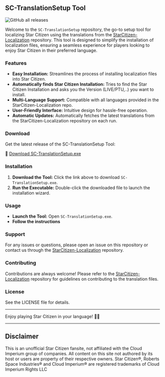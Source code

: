 ## SC-TranslationSetup Tool
![GitHub all releases](https://img.shields.io/github/downloads/ROBdk97/SC-TranslationSetup/total)

Welcome to the `SC-TranslationSetup` repository, the go-to setup tool for localizing Star Citizen using the translations from the [StarCitizen-Localization](https://github.com/Dymerz/StarCitizen-Localization) repository. This tool is designed to simplify the installation of localization files, ensuring a seamless experience for players looking to enjoy Star Citizen in their preferred language.

### Features

- **Easy Installation:** Streamlines the process of installing localization files into Star Citizen.
- **Automatically finds Star Citizen Installation:** Tries to find the Star Citizen Installation and asks you the Version (LIVE/PTU,..) you want to install.
- **Multi-Language Support:** Compatible with all languages provided in the StarCitizen-Localization repo.
- **User-Friendly Interface:** Intuitive design for hassle-free operation.
- **Automatic Updates:** Automatically fetches the latest translations from the StarCitizen-Localization repository on each run.

### Download

Get the latest release of the SC-TranslationSetup Tool:

🔗 [Download SC-TranslationSetup.exe](https://github.com/ROBdk97/SC-TranslationSetup/releases/latest/download/SC-TranslationSetup.exe)

### Installation

1. **Download the Tool:** Click the link above to download `SC-TranslationSetup.exe`.
2. **Run the Executable:** Double-click the downloaded file to launch the installation wizard.

### Usage

- **Launch the Tool:** Open `SC-TranslationSetup.exe`.
- **Follow the instructions**

### Support

For any issues or questions, please open an issue on this repository or contact us through the [StarCitizen-Localization](https://github.com/Dymerz/StarCitizen-Localization) repository.

### Contributing

Contributions are always welcome! Please refer to the [StarCitizen-Localization](https://github.com/Dymerz/StarCitizen-Localization) repository for guidelines on contributing to the translation files.

### License

See the LICENSE file for details.

---

Enjoy playing Star Citizen in your language! 🚀🌌

---
## Disclaimer
This is an unofficial Star Citizen fansite, not affiliated with the Cloud Imperium group of companies. All content on this site not authored by its host or users are property of their respective owners. Star Citizen®, Roberts Space Industries® and Cloud Imperium® are registered trademarks of Cloud Imperium Rights LLC
